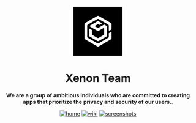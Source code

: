 <p align="center">
  <a href="https://www.xenongroup.tech/"><img src="2.png" height="128" width="128" alt="Archcraft"></a>
</p>

<h1 align="center">Xenon Team</h1>




<p align="center">
<b>We are a group of ambitious individuals who are committed to creating apps that prioritize the privacy and security of our users.</i></b>.
</p>

<p align="center">
  <a href="https://www.xenongroup.tech/" target="_blank"><img alt="home" src="https://img.shields.io/badge/WEBSITE-darkblue?style=flat-square"></a>
  <a href="https://twitter.com/XenonTeam_" target="_blank"><img alt="wiki" src="https://img.shields.io/badge/TWITTER-red?style=flat-square"></a>
  <a href="https://www.xenongroup.tech/#Our%20Apps" target="_blank"><img alt="screenshots" src="https://img.shields.io/badge/APPS-purple?style=flat-square"></a>
</p>
